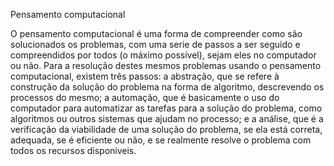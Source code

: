 Pensamento computacional

  O pensamento computacional é uma forma de compreender como são solucionados os problemas,
com uma serie de passos a ser seguido e compreendidos por todos (o máximo possível), sejam 
eles no computador ou não. Para a resolução destes mesmos problemas usando o pensamento 
computacional, existem três passos: a abstração, que se refere à construção da solução do 
problema na forma de algoritmo, descrevendo os processos do mesmo; a automação, que é basicamente
o uso do computador para automatizar as tarefas para a solução do problema, como algoritmos 
ou outros sistemas que ajudam no processo; e a análise, que é a verificação da viabilidade de 
uma solução do problema, se ela está correta, adequada, se é eficiente ou não, e se realmente 
resolve o problema com todos os recursos disponíveis.


